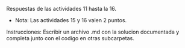 Respuestas de las actividades 11 hasta la 16. 
- Nota: Las actividades 15 y 16 valen 2 puntos. 

Instrucciones:
Escribir un archivo .md con la solucion documentada y completa junto con el codigo en otras subcarpetas.

